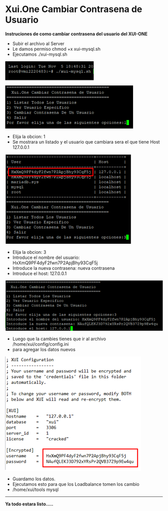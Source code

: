 # Xui.One Cambiar Contrasena de Usuario

**Instruciones de como cambiar contrasena del usuario del XUI-ONE**

- Subir el archivo al Server
- Le damos permiso chmod +x xui-mysql.sh
- Ejecutamos ./xui-mysql.sh

![run](readme-images/run.png)

![opcion1](readme-images/opcion1.png)

- Elija la obcion: 1
- Se mostrara un listado y el usuario que cambiara sera el que tiene Host 127.0.0.1

![datos](readme-images/datos.png)

- Elija la obcion: 3
- Introduce el nombre del usuario: HxXmQ9PF4dyF2fwn7P2ApjBhy93CqF5j
- Introduce la nueva contrasena: nueva contrasena
- Introduce el host: 127.0.0.1

![info](readme-images/info.png)

- Luego que la cambies tienes que ir al archivo /home/xui/config/config.ini 
- para agregar los datos nuevos 

![cambio](readme-images/cambio.png)

- Guardamo los datos.
- Ejecutamos esto para que los Loadbalance tomen los cambio 
- /home/xui/tools mysql

---

**Ya todo estara listo.....**
